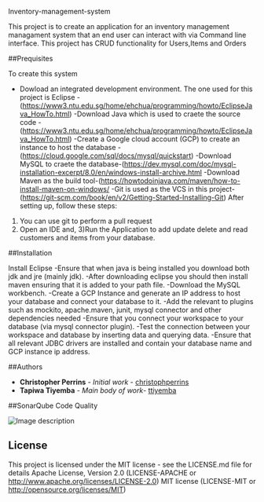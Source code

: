Inventory-management-system

This project is to create an application for an inventory management managament system that an end user can interact with via Command line interface. This project has CRUD functionality for Users,Items and Orders

##Prequisites

To create this system
- Dowload an integrated development environment. The one used for this project is Eclipse - (https://www3.ntu.edu.sg/home/ehchua/programming/howto/EclipseJava_HowTo.html)
-Download Java which is used to craete the source code - (https://www3.ntu.edu.sg/home/ehchua/programming/howto/EclipseJava_HowTo.html)
-Create a Google cloud account (GCP) to create an instance to host the database -(https://cloud.google.com/sql/docs/mysql/quickstart)
-Download MySQL to craete the database-(https://dev.mysql.com/doc/mysql-installation-excerpt/8.0/en/windows-install-archive.html
-Download Maven as the build tool-(https://howtodoinjava.com/maven/how-to-install-maven-on-windows/
-Git is used as the VCS in this project-(https://git-scm.com/book/en/v2/Getting-Started-Installing-Git)
After setting up, follow these steps:
1)	You can use git to perform a pull request
2)	Open an IDE and,
3)Run the Application to add update delete and read customers and items from your database.


##Installation

Install Eclipse -Ensure that when java is being installed you download both jdk and jre (mainly jdk).
-After downloading eclipse you should then install maven ensuring that it is added to your path file.
-Download the MySQL workbench.
-Create a GCP Instance and generate an IP address to host your database and connect your database to it.
-Add the relevant to plugins such as mockito, apache.maven, junit, mysql connector and other dependencies needed 
-Ensure that you connect your workspace to your database (via mysql connector plugin).
-Test the connection between your workspace and database by inserting data and querying data.
-Ensure that all relevant JDBC drivers are installed and contain your database name and GCP instance ip address.

##Authors
* **Christopher Perrins** - *Initial work* - [christophperrins](https://github.com/christophperrins)
* **Tapiwa Tiyemba** - *Main body of work*- [ttiyemba](https://github.com/ttiyemba)

##SonarQube Code Quality

![Image description](http://35.189.123.196/sonarqube/dashboard?id=com.qa.ims%3Atapiwa-ims)

## License

This project is licensed under the MIT license - see the LICENSE.md file for details
Apache License, Version 2.0 (LICENSE-APACHE or http://www.apache.org/licenses/LICENSE-2.0)
MIT license (LICENSE-MIT or http://opensource.org/licenses/MIT)
